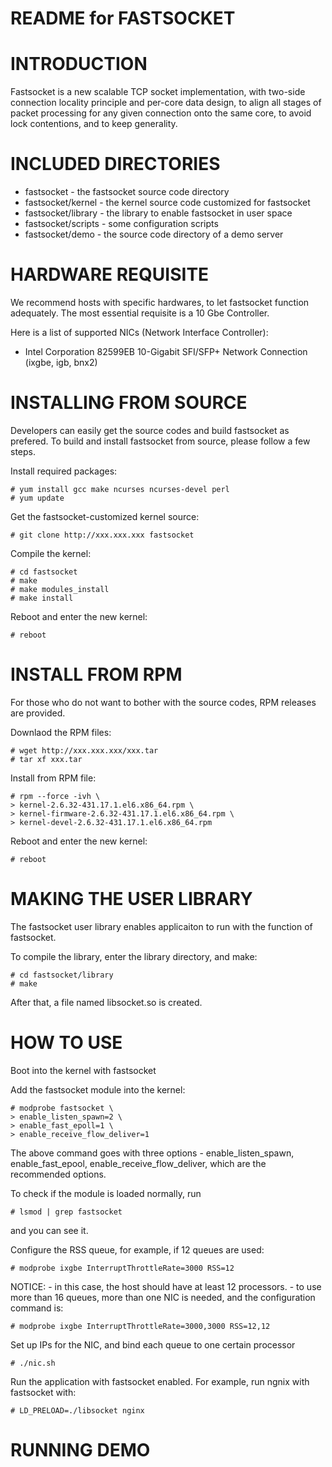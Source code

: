  README for FASTSOCKET
========================================================================

# INTRODUCTION #

Fastsocket is a new scalable TCP socket implementation, with two-side 
connection locality principle and per-core data design, to align all 
stages of packet processing for any given connection onto the same core,
to avoid lock contentions, and to keep generality.


# INCLUDED DIRECTORIES #

* fastsocket - the fastsocket source code directory
* fastsocket/kernel - the kernel source code customized for fastsocket
* fastsocket/library - the library to enable fastsocket in user space
* fastsocket/scripts - some configuration scripts
* fastsocket/demo - the source code directory of a demo server


# HARDWARE REQUISITE #

We recommend hosts with specific hardwares, to let fastsocket function 
adequately. The most essential requisite is a 10 Gbe Controller.

Here is a list of supported NICs (Network Interface Controller):

- Intel Corporation 82599EB 10-Gigabit SFI/SFP+ Network Connection (ixgbe, igb, bnx2)


# INSTALLING FROM SOURCE #

Developers can easily get the source codes and build fastsocket as 
prefered. To build and install fastsocket from source, please follow a
few steps.

Install required packages:

	# yum install gcc make ncurses ncurses-devel perl
	# yum update

Get the fastsocket-customized kernel source:

	# git clone http://xxx.xxx.xxx fastsocket

Compile the kernel:

	# cd fastsocket
	# make
	# make modules_install
	# make install

Reboot and enter the new kernel:

	# reboot


# INSTALL FROM RPM #

For those who do not want to bother with the source codes, RPM releases
are provided.

Downlaod the RPM files:

	# wget http://xxx.xxx.xxx/xxx.tar
	# tar xf xxx.tar

Install from RPM file:

	# rpm --force -ivh \
	> kernel-2.6.32-431.17.1.el6.x86_64.rpm \ 
	> kernel-firmware-2.6.32-431.17.1.el6.x86_64.rpm \ 
	> kernel-devel-2.6.32-431.17.1.el6.x86_64.rpm

Reboot and enter the new kernel:

	# reboot


# MAKING THE USER LIBRARY #

The fastsocket user library enables applicaiton to run with the function 
of fastsocket.

To compile the library, enter the library directory, and make:

	# cd fastsocket/library
	# make

After that, a file named libsocket.so is created.


# HOW TO USE #

Boot into the kernel with fastsocket

Add the fastsocket module into the kernel:

	# modprobe fastsocket \
	> enable_listen_spawn=2 \
	> enable_fast_epoll=1 \
	> enable_receive_flow_deliver=1

   The above command goes with three options - enable_listen_spawn, 
   enable_fast_epool, enable_receive_flow_deliver, which are the
   recommended options.

   To check if the module is loaded normally, run

	# lsmod | grep fastsocket

   and you can see it.

Configure the RSS queue, for example, if 12 queues are used:

	# modprobe ixgbe InterruptThrottleRate=3000 RSS=12

   NOTICE:
       - in this case, the host should have at least 12 processors.
       - to use more than 16 queues, more than one NIC is needed, and
         the configuration command is:

	# modprobe ixgbe InterruptThrottleRate=3000,3000 RSS=12,12

Set up IPs for the NIC, and bind each queue to one certain processor

	# ./nic.sh

Run the application with fastsocket enabled. For example, run ngnix
   with fastsocket with:
 
	# LD_PRELOAD=./libsocket nginx


# RUNNING DEMO #

